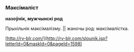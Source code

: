 ### Максімаліст
**назоўнік, мужчынскі род**

Прыхільнік максімалізму. || жаночы род: максімалістка.

<a rel="author">[http://rv-blr.com/](http://rv-blr.com/slounik.jsp?letterId=0&maskId=0&pageId=1598)</a>
